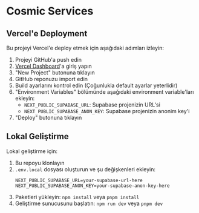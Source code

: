 # Cosmic Services

## Vercel'e Deployment

Bu projeyi Vercel'e deploy etmek için aşağıdaki adımları izleyin:

1. Projeyi GitHub'a push edin
2. [Vercel Dashboard](https://vercel.com/dashboard)'a giriş yapın
3. "New Project" butonuna tıklayın
4. GitHub reponuzu import edin
5. Build ayarlarını kontrol edin (Çoğunlukla default ayarlar yeterlidir)
6. "Environment Variables" bölümünde aşağıdaki environment variable'ları ekleyin:
   - `NEXT_PUBLIC_SUPABASE_URL`: Supabase projenizin URL'si
   - `NEXT_PUBLIC_SUPABASE_ANON_KEY`: Supabase projenizin anonim key'i
7. "Deploy" butonuna tıklayın

## Lokal Geliştirme

Lokal geliştirme için:

1. Bu repoyu klonlayın
2. `.env.local` dosyası oluşturun ve şu değişkenleri ekleyin:
   ```
   NEXT_PUBLIC_SUPABASE_URL=your-supabase-url-here
   NEXT_PUBLIC_SUPABASE_ANON_KEY=your-supabase-anon-key-here
   ```
3. Paketleri yükleyin: `npm install` veya `pnpm install`
4. Geliştirme sunucusunu başlatın: `npm run dev` veya `pnpm dev` 